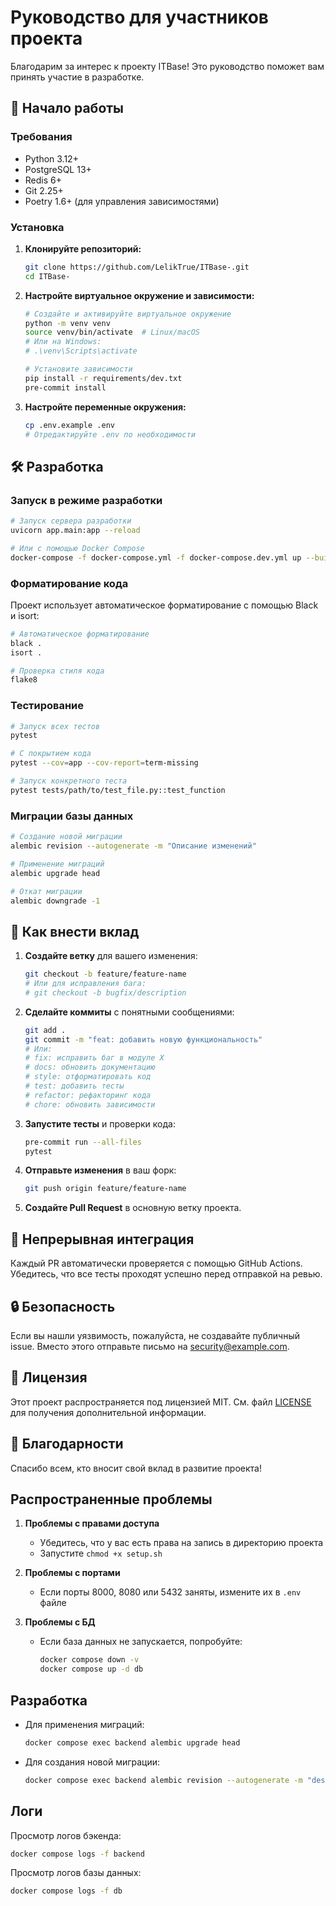 # Руководство для участников проекта

Благодарим за интерес к проекту ITBase! Это руководство поможет вам принять участие в разработке.

## 🚀 Начало работы

### Требования

- Python 3.12+
- PostgreSQL 13+
- Redis 6+
- Git 2.25+
- Poetry 1.6+ (для управления зависимостями)

### Установка

1. **Клонируйте репозиторий:**
   ```bash
   git clone https://github.com/LelikTrue/ITBase-.git
   cd ITBase-
   ```

2. **Настройте виртуальное окружение и зависимости:**
   ```bash
   # Создайте и активируйте виртуальное окружение
   python -m venv venv
   source venv/bin/activate  # Linux/macOS
   # Или на Windows:
   # .\venv\Scripts\activate

   # Установите зависимости
   pip install -r requirements/dev.txt
   pre-commit install
   ```

3. **Настройте переменные окружения:**
   ```bash
   cp .env.example .env
   # Отредактируйте .env по необходимости
   ```

## 🛠️ Разработка

### Запуск в режиме разработки

```bash
# Запуск сервера разработки
uvicorn app.main:app --reload

# Или с помощью Docker Compose
docker-compose -f docker-compose.yml -f docker-compose.dev.yml up --build
```

### Форматирование кода

Проект использует автоматическое форматирование с помощью Black и isort:

```bash
# Автоматическое форматирование
black .
isort .

# Проверка стиля кода
flake8
```

### Тестирование

```bash
# Запуск всех тестов
pytest

# С покрытием кода
pytest --cov=app --cov-report=term-missing

# Запуск конкретного теста
pytest tests/path/to/test_file.py::test_function
```

### Миграции базы данных

```bash
# Создание новой миграции
alembic revision --autogenerate -m "Описание изменений"

# Применение миграций
alembic upgrade head

# Откат миграции
alembic downgrade -1
```

## 🤝 Как внести вклад

1. **Создайте ветку** для вашего изменения:
   ```bash
   git checkout -b feature/feature-name
   # Или для исправления бага:
   # git checkout -b bugfix/description
   ```

2. **Сделайте коммиты** с понятными сообщениями:
   ```bash
   git add .
   git commit -m "feat: добавить новую функциональность"
   # Или:
   # fix: исправить баг в модуле X
   # docs: обновить документацию
   # style: отформатировать код
   # test: добавить тесты
   # refactor: рефакторинг кода
   # chore: обновить зависимости
   ```

3. **Запустите тесты** и проверки кода:
   ```bash
   pre-commit run --all-files
   pytest
   ```

4. **Отправьте изменения** в ваш форк:
   ```bash
   git push origin feature/feature-name
   ```

5. **Создайте Pull Request** в основную ветку проекта.

## 🧪 Непрерывная интеграция

Каждый PR автоматически проверяется с помощью GitHub Actions. Убедитесь, что все тесты проходят успешно перед отправкой на ревью.

## 🔒 Безопасность

Если вы нашли уязвимость, пожалуйста, не создавайте публичный issue. Вместо этого отправьте письмо на security@example.com.

## 📝 Лицензия

Этот проект распространяется под лицензией MIT. См. файл [LICENSE](LICENSE) для получения дополнительной информации.

## 🙏 Благодарности

Спасибо всем, кто вносит свой вклад в развитие проекта!
## Распространенные проблемы

1. **Проблемы с правами доступа**
   - Убедитесь, что у вас есть права на запись в директорию проекта
   - Запустите `chmod +x setup.sh`

2. **Проблемы с портами**
   - Если порты 8000, 8080 или 5432 заняты, измените их в `.env` файле

3. **Проблемы с БД**
   - Если база данных не запускается, попробуйте:
     ```bash
     docker compose down -v
     docker compose up -d db
     ```

## Разработка

- Для применения миграций:
  ```bash
  docker compose exec backend alembic upgrade head
  ```

- Для создания новой миграции:
  ```bash
  docker compose exec backend alembic revision --autogenerate -m "description"
  ```

## Логи

Просмотр логов бэкенда:
```bash
docker compose logs -f backend
```

Просмотр логов базы данных:
```bash
docker compose logs -f db
```
